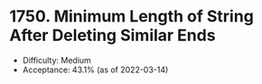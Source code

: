 # 1750. Minimum Length of String After Deleting Similar Ends
- Difficulty: Medium
- Acceptance: 43.1% (as of 2022-03-14)

